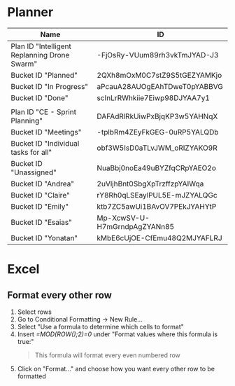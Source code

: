 # Planner
| Name | ID |
| - | - |
| Plan ID "Intelligent Replanning Drone Swarm" | -FjOsRy-VUum89rh3vkTmJYAD-J3 |
| Bucket ID "Planned" | 2QXh8mOxM0C7stZ9S5tGEZYAMKjo |
| Bucket ID "In Progress" | aPcauA28AUOgEAhTDweT0pYABBVG |
| Bucket ID "Done" | scInLrRWhkiie7Eiwp98DJYAA7y1 |
|  |  |
| Plan ID "CE - Sprint Planning" | DAFAdRlRkUiwPxBjqKP3w5YAHNqX |
| Bucket ID "Meetings" | -tplbRm4ZEyFkGEG-0uRP5YALQDb |
| Bucket ID "Individual tasks for all" | obf3W5IsD0aTLvJWM_oRIZYAKO9R |
| Bucket ID "Unassigned" | NuaBbj0noEa49uBYZfqCRpYAEO2o |
| Bucket ID "Andrea" | 2uVljhBnt0SbgXpTrzffzpYAIWqa |
| Bucket ID "Claire" | rY8Rh0qLSEaylPUL5E-mJZYALQGc |
| Bucket ID "Emily" | ktb7ZC5awUi1BAvOV7PEkJYAHYtP |
| Bucket ID "Esaias" | Mp-XcwSV-U-H7mGrndpAgZYANn85 |
| Bucket ID "Yonatan" | kMbE6cUjOE-CfEmu48Q2MJYAFLRJ |

# Excel
## Format every other row
<ol>
  <li>Select rows</li>
  <li>Go to Conditional Formatting → New Rule...</li>
  <li>Select "Use a formula to determine which cells to format"</li>
  <li>Insert <i>=MOD(ROW();2)=0</i> under "Format values where this formula is true:"</li>
  <blockquote>This formula will format every even numbered row</blockquote>
  <li>Click on "Format..." and choose how you want every other row to be formatted</li>
</ol>
